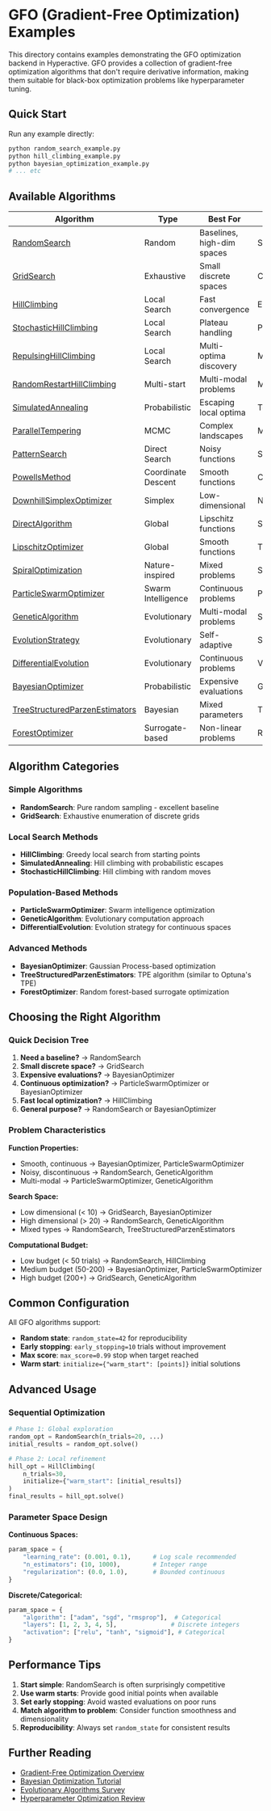 # GFO (Gradient-Free Optimization) Examples

This directory contains examples demonstrating the GFO optimization backend in Hyperactive. GFO provides a collection of gradient-free optimization algorithms that don't require derivative information, making them suitable for black-box optimization problems like hyperparameter tuning.

## Quick Start

Run any example directly:
```bash
python random_search_example.py
python hill_climbing_example.py
python bayesian_optimization_example.py
# ... etc
```

## Available Algorithms

| Algorithm | Type | Best For | Characteristics |
|-----------|------|----------|-----------------|
| [RandomSearch](random_search_example.py) | Random | Baselines, high-dim spaces | Simple, parallel-friendly |
| [GridSearch](grid_search_example.py) | Exhaustive | Small discrete spaces | Complete coverage |
| [HillClimbing](hill_climbing_example.py) | Local Search | Fast convergence | Exploits local structure |
| [StochasticHillClimbing](stochastic_hill_climbing_example.py) | Local Search | Plateau handling | Probabilistic moves |
| [RepulsingHillClimbing](repulsing_hill_climbing_example.py) | Local Search | Multi-optima discovery | Memory-based repulsion |
| [RandomRestartHillClimbing](random_restart_hill_climbing_example.py) | Multi-start | Multi-modal problems | Multiple hill climbs |
| [SimulatedAnnealing](simulated_annealing_example.py) | Probabilistic | Escaping local optima | Temperature cooling |
| [ParallelTempering](parallel_tempering_example.py) | MCMC | Complex landscapes | Multi-temperature chains |
| [PatternSearch](pattern_search_example.py) | Direct Search | Noisy functions | Systematic patterns |
| [PowellsMethod](powells_method_example.py) | Coordinate Descent | Smooth functions | Conjugate directions |
| [DownhillSimplexOptimizer](downhill_simplex_example.py) | Simplex | Low-dimensional | Nelder-Mead method |
| [DirectAlgorithm](direct_algorithm_example.py) | Global | Lipschitz functions | Space division |
| [LipschitzOptimizer](lipschitz_optimizer_example.py) | Global | Smooth functions | Theoretical guarantees |
| [SpiralOptimization](spiral_optimization_example.py) | Nature-inspired | Mixed problems | Spiral search patterns |
| [ParticleSwarmOptimizer](particle_swarm_example.py) | Swarm Intelligence | Continuous problems | Population-based |
| [GeneticAlgorithm](genetic_algorithm_example.py) | Evolutionary | Multi-modal problems | Selection/crossover/mutation |
| [EvolutionStrategy](evolution_strategy_example.py) | Evolutionary | Self-adaptive | Strategy parameter evolution |
| [DifferentialEvolution](differential_evolution_example.py) | Evolutionary | Continuous problems | Vector differences |
| [BayesianOptimizer](bayesian_optimization_example.py) | Probabilistic | Expensive evaluations | Gaussian Process |
| [TreeStructuredParzenEstimators](tree_structured_parzen_estimators_example.py) | Bayesian | Mixed parameters | TPE algorithm |
| [ForestOptimizer](forest_optimizer_example.py) | Surrogate-based | Non-linear problems | Random Forest surrogates |

## Algorithm Categories

### Simple Algorithms
- **RandomSearch**: Pure random sampling - excellent baseline
- **GridSearch**: Exhaustive enumeration of discrete grids

### Local Search Methods  
- **HillClimbing**: Greedy local search from starting points
- **SimulatedAnnealing**: Hill climbing with probabilistic escapes
- **StochasticHillClimbing**: Hill climbing with random moves

### Population-Based Methods
- **ParticleSwarmOptimizer**: Swarm intelligence optimization
- **GeneticAlgorithm**: Evolutionary computation approach
- **DifferentialEvolution**: Evolution strategy for continuous spaces

### Advanced Methods
- **BayesianOptimizer**: Gaussian Process-based optimization  
- **TreeStructuredParzenEstimators**: TPE algorithm (similar to Optuna's TPE)
- **ForestOptimizer**: Random forest-based surrogate optimization

## Choosing the Right Algorithm

### Quick Decision Tree

1. **Need a baseline?** → RandomSearch
2. **Small discrete space?** → GridSearch  
3. **Expensive evaluations?** → BayesianOptimizer
4. **Continuous optimization?** → ParticleSwarmOptimizer or BayesianOptimizer
5. **Fast local optimization?** → HillClimbing
6. **General purpose?** → RandomSearch or BayesianOptimizer

### Problem Characteristics

**Function Properties:**
- Smooth, continuous → BayesianOptimizer, ParticleSwarmOptimizer
- Noisy, discontinuous → RandomSearch, GeneticAlgorithm
- Multi-modal → ParticleSwarmOptimizer, GeneticAlgorithm

**Search Space:**
- Low dimensional (< 10) → GridSearch, BayesianOptimizer
- High dimensional (> 20) → RandomSearch, GeneticAlgorithm
- Mixed types → RandomSearch, TreeStructuredParzenEstimators

**Computational Budget:**
- Low budget (< 50 trials) → RandomSearch, HillClimbing
- Medium budget (50-200) → BayesianOptimizer, ParticleSwarmOptimizer
- High budget (200+) → GridSearch, GeneticAlgorithm

## Common Configuration

All GFO algorithms support:
- **Random state**: `random_state=42` for reproducibility
- **Early stopping**: `early_stopping=10` trials without improvement
- **Max score**: `max_score=0.99` stop when target reached  
- **Warm start**: `initialize={"warm_start": [points]}` initial solutions

## Advanced Usage

### Sequential Optimization
```python
# Phase 1: Global exploration
random_opt = RandomSearch(n_trials=20, ...)
initial_results = random_opt.solve()

# Phase 2: Local refinement  
hill_opt = HillClimbing(
    n_trials=30,
    initialize={"warm_start": [initial_results]}
)
final_results = hill_opt.solve()
```

### Parameter Space Design

**Continuous Spaces:**
```python
param_space = {
    "learning_rate": (0.001, 0.1),      # Log scale recommended
    "n_estimators": (10, 1000),         # Integer range  
    "regularization": (0.0, 1.0),       # Bounded continuous
}
```

**Discrete/Categorical:**
```python  
param_space = {
    "algorithm": ["adam", "sgd", "rmsprop"],  # Categorical
    "layers": [1, 2, 3, 4, 5],               # Discrete integers
    "activation": ["relu", "tanh", "sigmoid"], # Categorical
}
```

## Performance Tips

1. **Start simple**: RandomSearch is often surprisingly competitive
2. **Use warm starts**: Provide good initial points when available
3. **Set early stopping**: Avoid wasted evaluations on poor runs
4. **Match algorithm to problem**: Consider function smoothness and dimensionality
5. **Reproducibility**: Always set `random_state` for consistent results

## Further Reading

- [Gradient-Free Optimization Overview](https://en.wikipedia.org/wiki/Derivative-free_optimization)
- [Bayesian Optimization Tutorial](https://arxiv.org/abs/1807.02811)
- [Evolutionary Algorithms Survey](https://ieeexplore.ieee.org/document/6900297)
- [Hyperparameter Optimization Review](https://arxiv.org/abs/1502.02127)
